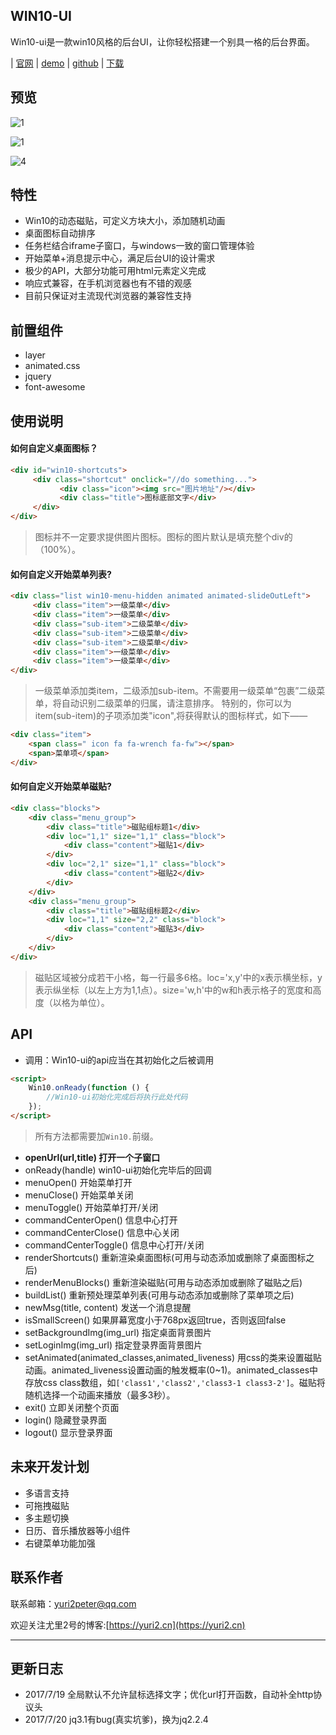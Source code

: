 ## WIN10-UI

Win10-ui是一款win10风格的后台UI，让你轻松搭建一个别具一格的后台界面。

 | [官网](http://win10ui.yuri2.cn/) 
 | [demo](http://win10ui.yuri2.cn/src/demo.html) 
 | [github](https://github.com/yuri2peter/win10-ui)
 | [下载](https://github.com/yuri2peter/win10-ui/archive/master.zip)

## 预览
 ![1](http://ojp71nnay.bkt.clouddn.com/win10-uiwin10-ui-5.png)
 
 ![1](http://ojp71nnay.bkt.clouddn.com/win10-uiwin10-ui-1.png)
 
 ![4](http://ojp71nnay.bkt.clouddn.com/win10-uiwin10-ui-4.png)


## 特性

* Win10的动态磁贴，可定义方块大小，添加随机动画
* 桌面图标自动排序
* 任务栏结合iframe子窗口，与windows一致的窗口管理体验
* 开始菜单+消息提示中心，满足后台UI的设计需求
* 极少的API，大部分功能可用html元素定义完成
* 响应式兼容，在手机浏览器也有不错的观感
* 目前只保证对主流现代浏览器的兼容性支持

## 前置组件

* layer
* animated.css
* jquery
* font-awesome

## 使用说明

#### 如何自定义桌面图标？

```html
<div id="win10-shortcuts">
     <div class="shortcut" onclick="//do something...">
           <div class="icon"><img src="图片地址"/></div>
           <div class="title">图标底部文字</div>
     </div>
</div>
```
> 图标并不一定要求提供图片图标。图标的图片默认是填充整个div的（100%）。

#### 如何自定义开始菜单列表?

```html
<div class="list win10-menu-hidden animated animated-slideOutLeft">
     <div class="item">一级菜单</div>
     <div class="item">一级菜单</div>
     <div class="sub-item">二级菜单</div>
     <div class="sub-item">二级菜单</div>
     <div class="sub-item">二级菜单</div>
     <div class="item">一级菜单</div>
     <div class="item">一级菜单</div>
</div>
```
>一级菜单添加类item，二级添加sub-item。不需要用一级菜单“包裹”二级菜单，将自动识别二级菜单的归属，请注意排序。
>特别的，你可以为item(sub-item)的子项添加类"icon",将获得默认的图标样式，如下——
```html
<div class="item">
    <span class=" icon fa fa-wrench fa-fw"></span>
    <span>菜单项</span>
</div>
```

#### 如何自定义开始菜单磁贴?

```html
<div class="blocks">
    <div class="menu_group">
        <div class="title">磁贴组标题1</div>
        <div loc="1,1" size="1,1" class="block">
            <div class="content">磁贴1</div>
        </div>
        <div loc="2,1" size="1,1" class="block">
            <div class="content">磁贴2</div>
        </div>
    </div>
    <div class="menu_group">
        <div class="title">磁贴组标题2</div>
        <div loc="1,1" size="2,2" class="block">
            <div class="content">磁贴3</div>
        </div>
    </div>
</div>
```
> 磁贴区域被分成若干小格，每一行最多6格。loc='x,y'中的x表示横坐标，y表示纵坐标（以左上方为1,1点）。size='w,h'中的w和h表示格子的宽度和高度（以格为单位）。

## API
* 调用：Win10-ui的api应当在其初始化之后被调用
```html
<script>
    Win10.onReady(function () {
        //Win10-ui初始化完成后将执行此处代码
    });
</script>
```

> 所有方法都需要加``Win10.``前缀。

* **openUrl(url,title) 打开一个子窗口**
* onReady(handle) win10-ui初始化完毕后的回调
* menuOpen() 开始菜单打开
* menuClose() 开始菜单关闭
* menuToggle() 开始菜单打开/关闭
* commandCenterOpen() 信息中心打开
* commandCenterClose() 信息中心关闭
* commandCenterToggle() 信息中心打开/关闭
* renderShortcuts() 重新渲染桌面图标(可用与动态添加或删除了桌面图标之后)
* renderMenuBlocks() 重新渲染磁贴(可用与动态添加或删除了磁贴之后)
* buildList() 重新预处理菜单列表(可用与动态添加或删除了菜单项之后)
* newMsg(title, content) 发送一个消息提醒
* isSmallScreen() 如果屏幕宽度小于768px返回true，否则返回false
* setBackgroundImg(img_url) 指定桌面背景图片
* setLoginImg(img_url) 指定登录界面背景图片
* setAnimated(animated_classes,animated_liveness) 用css的类来设置磁贴动画。animated_liveness设置动画的触发概率(0~1)。animated_classes中存放css class数组，如``['class1','class2','class3-1 class3-2']``。磁贴将随机选择一个动画来播放（最多3秒）。
* exit() 立即关闭整个页面
* login() 隐藏登录界面
* logout() 显示登录界面

## 未来开发计划

* 多语言支持
* 可拖拽磁贴
* 多主题切换
* 日历、音乐播放器等小组件
* 右键菜单功能加强

## 联系作者

联系邮箱：yuri2peter@qq.com

欢迎关注尤里2号的博客:[https://yuri2.cn](https://yuri2.cn)

-----------------------------------------------------------

## 更新日志

* 2017/7/19 全局默认不允许鼠标选择文字；优化url打开函数，自动补全http协议头
* 2017/7/20 jq3.1有bug(真实坑爹)，换为jq2.2.4